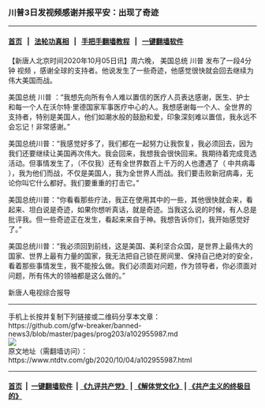 ### 川普3日发视频感谢并报平安：出现了奇迹
------------------------

#### [首页](https://github.com/gfw-breaker/banned-news3/blob/master/README.md) &nbsp;&nbsp;|&nbsp;&nbsp; [法轮功真相](https://github.com/begood0513/basic/blob/master/README.md)  &nbsp;&nbsp;|&nbsp;&nbsp; [手把手翻墙教程](https://github.com/gfw-breaker/guides/wiki)  &nbsp;&nbsp;|&nbsp;&nbsp; [一键翻墙软件](https://github.com/gfw-breaker/nogfw/blob/master/README.md)  



<div><div class="post_content" itemprop="articleBody">
 <p>
  【新唐人北京时间2020年10月05日讯】周六晚，
  <ok href="https://www.ntdtv.com/gb/美国总统.htm">
   美国总统
  </ok>
  <ok href="https://www.ntdtv.com/gb/川普.htm">
   川普
  </ok>
  发布了一段4分钟
  <ok href="https://www.ntdtv.com/gb/视频.htm">
   视频
  </ok>
  ，感谢全球的支持者。他说发生了一些奇迹，他感觉很快就会回去继续为伟大美国而战。
 </p>
 <p>
  <ok href="https://www.ntdtv.com/gb/美国总统.htm">
   美国总统
  </ok>
  <ok href="https://www.ntdtv.com/gb/川普.htm">
   川普
  </ok>
  ：“我想先向所有令人难以置信的医疗人员表达感谢，医生、护士和每一个人在沃尔特‧里德国家军事医疗中心的人。我想感谢每一个人、全世界的支持者，特别是美国人，他们如潮水般的鼓励和爱，印象深刻难以置信，我永远不会忘记！非常感谢。”
 </p>
 <p>
  美国总统川普：“我感觉好多了，我们都在一起努力让我恢复，我必须回去，因为我们还要继续让美国再次伟大。我会回来，我想我会很快回来。我期待着完成竞选活动。但事情发生了，（不仅我）还有全世界数百上千万的人也遭遇了（
  <ok href="https://www.ntdtv.com/gb/中共病毒.htm">
   中共病毒
  </ok>
  ），我为他们而战，不仅是美国人，我为全世界人而战。我们要击败新冠病毒，无论你叫它什么都好。我们要重重的打击它。”
 </p>
 <p>
  美国总统川普：“你看看那些疗法，我正在使用其中的一些，其他很快就会来，看起来、坦白说是奇迹，如果你想听真话，就是奇迹。当我这么说的时候，有人总是批评我。但一些奇迹正在发生，看起来来自于神。我想告诉你们，我开始感觉好了。”
 </p>
 <p>
  美国总统川普：“我必须回到前线，这是美国、美利坚合众国，是世界上最伟大的国家、世界上最有力量的国家，我无法把自己锁在房间里、保持自己绝对的安全，看着那些事情发生，我不能按么做。我们必须面对问题，作为领导者，你必须面对问题，所有伟大的领袖都是这么做的。”
 </p>
 <p>
  新唐人电视综合报导
 </p>
 <div class="single_ad">
 </div>
</div>
</div>
<hr/>
手机上长按并复制下列链接或二维码分享本文章：<br/>
https://github.com/gfw-breaker/banned-news3/blob/master/pages/prog203/a102955987.md <br/>
<a href='https://github.com/gfw-breaker/banned-news3/blob/master/pages/prog203/a102955987.md'><img src='https://github.com/gfw-breaker/banned-news3/blob/master/pages/prog203/a102955987.md.png'/></a> <br/>
原文地址（需翻墙访问）：https://www.ntdtv.com/gb/2020/10/04/a102955987.html


------------------------
#### [首页](https://github.com/gfw-breaker/banned-news3/blob/master/README.md) &nbsp;|&nbsp; [一键翻墙软件](https://github.com/gfw-breaker/nogfw/blob/master/README.md) &nbsp;| [《九评共产党》](https://github.com/gfw-breaker/9ping.md/blob/master/README.md#九评之一评共产党是什么) | [《解体党文化》](https://github.com/gfw-breaker/jtdwh.md/blob/master/README.md) | [《共产主义的终极目的》](https://github.com/gfw-breaker/gczydzjmd.md/blob/master/README.md)


<img src='http://gfw-breaker.win/banned-news3/pages/prog203/a102955987.md' width='0px' height='0px'/>